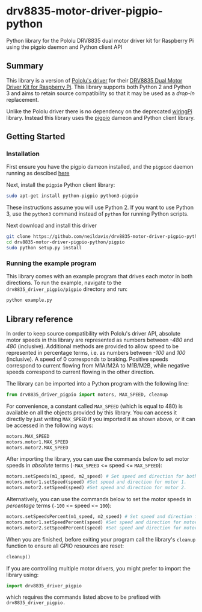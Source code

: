# drv8835-motor-driver-pigpio-python

Python library for the Pololu DRV8835 dual motor driver kit for Raspberry Pi using the pigpio daemon and Python client API

## Summary

This library is a version of [Pololu's driver](https://github.com/pololu/drv8835-motor-driver-rpi) for their [DRV8835 Dual Motor Driver Kit for Raspberry Pi](https://www.pololu.com/product/2753). This library supports both Python 2 and Python 3 and aims to retain source compatibility so that it may be used as a *drop-in* replacement.

Unlike the Pololu driver there is no dependency on the deprecated [wiringPi](http://wiringpi.com/) library. Instead this library uses the [pigpio](http://abyz.me.uk/rpi/pigpio/) dameon and Python client library.

## Getting Started

### Installation

First ensure you have the pigpio dameon installed, and the ```pigpiod``` daemon running as descibed [here](../README.md)

Next, install the ```pigpio``` Python client library:

```bash
sudo apt-get install python-pigpio python3-pigpio
```

These instructions assume you will use Python 2. If you want to use Python 3, use the ```python3``` command instead of ```python``` for running Python scripts.

Next download and install this driver

```bash
git clone https://github.com/neildavis/drv8835-motor-driver-pigpio-python
cd drv8835-motor-driver-pigpio-python/pigpio
sudo python setup.py install
```

### Running the example program

This library comes with an example program that drives each motor in both directions.  To run the example, navigate to the `drv8835_driver_pigpio/pigpio` directory and run:

```bash
python example.py
```

## Library reference

In order to keep source compatibility with Pololu's driver API, absolute motor speeds in this library are represented as numbers between *-480* and *480* (inclusive).  Additional methods are provided to allow speed to be represented in percentage terms, i.e. as numbers between *-100* and *100* (inclusive).  A speed of 0 corresponds to braking.  Positive speeds correspond to current flowing from M1A/M2A to M1B/M2B, while negative speeds correspond to current flowing in the other direction.

The library can be imported into a Python program with the following line:

```python
from drv8835_driver_pigpio import motors, MAX_SPEED, cleanup
```

For convenience, a constant called ```MAX_SPEED``` (which is equal to 480) is available on all the objects provided by this library.  You can access it directly by just writing ```MAX_SPEED``` if you imported it as shown above, or it can be accessed in the following ways:

```python
motors.MAX_SPEED
motors.motor1.MAX_SPEED
motors.motor2.MAX_SPEED
```

After importing the library, you can use the commands below to set motor speeds in *absolute* terms (```-MAX_SPEED``` <= speed <= ```MAX_SPEED```):

```python
motors.setSpeeds(m1_speed, m2_speed) # Set speed and direction for both motor 1 and motor 2.
motors.motor1.setSpeed(speed) #Set speed and direction for motor 1.
motors.motor2.setSpeed(speed) #Set speed and direction for motor 2.
```

Alternatively, you can use the commands below to set the motor speeds in *percentage* terms (```-100``` <= speed <= ```100```):

```python
motors.setSpeedsPercent(m1_speed, m2_speed) # Set speed and direction for both motor 1 and motor 2.
motors.motor1.setSpeedPercent(speed) #Set speed and direction for motor 1.
motors.motor2.setSpeedPercent(speed) #Set speed and direction for motor 2.
```

When you are finished, before exiting your program call the library's `cleanup` function to ensure all GPIO resources are reset:

 ```python
 cleanup()
 ```

If you are controlling multiple motor drivers, you might prefer to import the library using:

 ```python
 import drv8835_driver_pigpio
 ```

 which requires the commands listed above to be prefixed with ```drv8835_driver_pigpio.```
